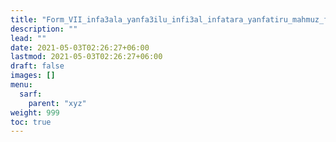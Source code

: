 ```yaml
---
title: "Form_VII_infa3ala_yanfa3ilu_infi3al_infatara_yanfatiru_mahmuz_fa"
description: ""
lead: ""
date: 2021-05-03T02:26:27+06:00
lastmod: 2021-05-03T02:26:27+06:00
draft: false
images: []
menu: 
  sarf:
    parent: "xyz"
weight: 999
toc: true
---
```



